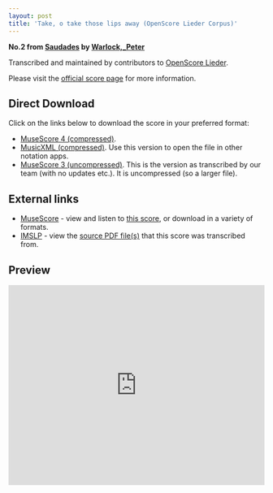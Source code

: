 ```yaml
---
layout: post
title: 'Take, o take those lips away (OpenScore Lieder Corpus)'
---
```


__No.2 from [Saudades](https://fourscoreandmore.org/openscore/lieder/Warlock,_Peter/Saudades/) by [Warlock,_Peter](https://fourscoreandmore.org/openscore/lieder/Warlock,_Peter)__

Transcribed and maintained by contributors to [OpenScore Lieder].

Please visit the [official score page] for more information.

[official score page]: https://musescore.com/openscore-lieder-corpus/scores/6439639
[OpenScore Lieder]: https://musescore.com/openscore-lieder-corpus

## Direct Download

Click on the links below to download the score in your preferred format:
- [MuseScore 4 (compressed)](https://github.com/openscore/lieder/blob/main/scores/Warlock,_Peter/Saudades/2_Take,_o_take_those_lips_away/lc6439639.mscz?raw=true).
- [MusicXML (compressed)](https://github.com/openscore/lieder/blob/main/scores/Warlock,_Peter/Saudades/2_Take,_o_take_those_lips_away/lc6439639.mxl?raw=true). Use this version to open the file in other notation apps.
- [MuseScore 3 (uncompressed)](https://github.com/openscore/lieder/blob/main/scores/Warlock,_Peter/Saudades/2_Take,_o_take_those_lips_away/lc6439639.mscx?raw=true). This is the version as transcribed by our team (with no updates etc.). It is uncompressed (so a larger file).

## External links

- [MuseScore] - view and listen to [this score][MuseScore], or download in a variety of formats.
- [IMSLP] - view the [source PDF file(s)][IMSLP] that this score was transcribed from.

[MuseScore]: https://musescore.com/score/6439639
[IMSLP]: https://imslp.org/wiki/Special:ReverseLookup/476180

## Preview

<iframe width="100%" height="394" src="https://musescore.com/openscore-lieder-corpus/scores/6439639/embed" frameborder="0" allowfullscreen allow="autoplay; fullscreen"></iframe>
